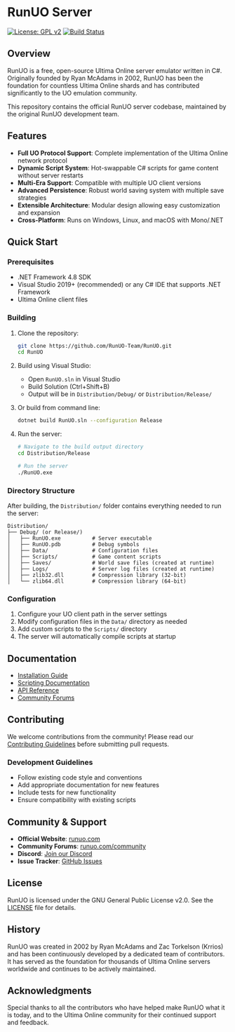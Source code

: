 # RunUO Server

[![License: GPL v2](https://img.shields.io/badge/License-GPL%20v2-blue.svg)](https://www.gnu.org/licenses/old-licenses/gpl-2.0.en.html)
[![Build Status](https://github.com/RunUO-Team/RunUO/workflows/Build/badge.svg)](https://github.com/RunUO-Team/RunUO/actions)

## Overview

RunUO is a free, open-source Ultima Online server emulator written in C#. Originally founded by Ryan McAdams in 2002, RunUO has been the foundation for countless Ultima Online shards and has contributed significantly to the UO emulation community.

This repository contains the official RunUO server codebase, maintained by the original RunUO development team.

## Features

- **Full UO Protocol Support**: Complete implementation of the Ultima Online network protocol
- **Dynamic Script System**: Hot-swappable C# scripts for game content without server restarts
- **Multi-Era Support**: Compatible with multiple UO client versions
- **Advanced Persistence**: Robust world saving system with multiple save strategies
- **Extensible Architecture**: Modular design allowing easy customization and expansion
- **Cross-Platform**: Runs on Windows, Linux, and macOS with Mono/.NET

## Quick Start

### Prerequisites

- .NET Framework 4.8 SDK
- Visual Studio 2019+ (recommended) or any C# IDE that supports .NET Framework
- Ultima Online client files

### Building

1. Clone the repository:
   ```bash
   git clone https://github.com/RunUO-Team/RunUO.git
   cd RunUO
   ```

2. Build using Visual Studio:
   - Open `RunUO.sln` in Visual Studio
   - Build Solution (Ctrl+Shift+B)
   - Output will be in `Distribution/Debug/` or `Distribution/Release/`

3. Or build from command line:
   ```bash
   dotnet build RunUO.sln --configuration Release
   ```

4. Run the server:
   ```bash
   # Navigate to the build output directory
   cd Distribution/Release

   # Run the server
   ./RunUO.exe
   ```

### Directory Structure

After building, the `Distribution/` folder contains everything needed to run the server:

```
Distribution/
├── Debug/ (or Release/)
│   ├── RunUO.exe          # Server executable
│   ├── RunUO.pdb          # Debug symbols
│   ├── Data/              # Configuration files
│   ├── Scripts/           # Game content scripts
│   ├── Saves/             # World save files (created at runtime)
│   ├── Logs/              # Server log files (created at runtime)
│   ├── zlib32.dll         # Compression library (32-bit)
│   └── zlib64.dll         # Compression library (64-bit)
```

### Configuration

1. Configure your UO client path in the server settings
2. Modify configuration files in the `Data/` directory as needed
3. Add custom scripts to the `Scripts/` directory
4. The server will automatically compile scripts at startup

## Documentation

- [Installation Guide](https://runuo.com/docs/installation)
- [Scripting Documentation](https://runuo.com/docs/scripting)
- [API Reference](https://runuo.com/docs/api)
- [Community Forums](https://runuo.com/community)

## Contributing

We welcome contributions from the community! Please read our [Contributing Guidelines](CONTRIBUTING.md) before submitting pull requests.

### Development Guidelines

- Follow existing code style and conventions
- Add appropriate documentation for new features
- Include tests for new functionality
- Ensure compatibility with existing scripts

## Community & Support

- **Official Website**: [runuo.com](https://runuo.com)
- **Community Forums**: [runuo.com/community](https://runuo.com/community)
- **Discord**: [Join our Discord](https://discord.gg/runuo)
- **Issue Tracker**: [GitHub Issues](https://github.com/RunUO-Team/RunUO/issues)

## License

RunUO is licensed under the GNU General Public License v2.0. See the [LICENSE](LICENSE) file for details.

## History

RunUO was created in 2002 by Ryan McAdams and Zac Torkelson (Krrios) and has been continuously developed by a dedicated team of contributors. It has served as the foundation for thousands of Ultima Online servers worldwide and continues to be actively maintained.

## Acknowledgments

Special thanks to all the contributors who have helped make RunUO what it is today, and to the Ultima Online community for their continued support and feedback.
